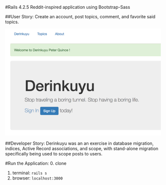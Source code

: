 #Rails 4.2.5 Reddit-inspired application using Bootstrap-Sass

##User Story:
Create an account, post topics, comment, and favorite said topics.

![Derinkuyu1](app/assets/images/Derinkuyu1.png)

##Developer Story:
Derinkuyu was an an exercise in database migration, indices, Active Record associations, and scope, with stand-alone migration specifically being used to scope posts to users.

#Run the Application:
0. clone
1. terminal: `rails s`
2. browser: `localhost:3000`
